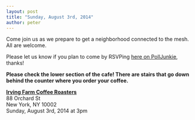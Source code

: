 ```yaml
---
layout: post
title: "Sunday, August 3rd, 2014"
author: peter
---
```


Come join us as we prepare to get a neighborhood connected to the mesh. All are welcome.

Please let us know if you plan to come by RSVPing [here on PollJunkie](http://polljunkie.com/poll/yorfbo/rsvp-for-nyc-meshnet-meeting-on-august-3rd-2014), thanks!

__Please check the lower section of the cafe! There are stairs that go down behind the counter where you order your coffee.__

__[Irving Farm Coffee Roasters](https://www.google.com/maps/place/Irving+Farm+Coffee+Roasters/@40.7179886,-73.9902479,17z/data=!3m1!4b1!4m2!3m1!1s0x89c259873f0067c1:0x5aede67045aa029f)__<br>
88 Orchard St<br>
New York, NY 10002<br>
Sunday, August 3rd, 2014 at 3pm
